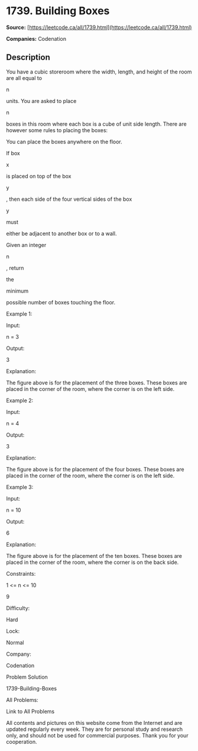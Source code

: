 # 1739. Building Boxes

**Source:** [https://leetcode.ca/all/1739.html](https://leetcode.ca/all/1739.html)

**Companies:** Codenation

## Description

You have a cubic storeroom where the width, length, and height of the room are all
            equal to

n

units. You are asked to place

n

boxes in this room
            where each box is a cube of unit side length. There are however some rules to placing
            the boxes:

You can place the boxes anywhere on the floor.

If box

x

is placed on top of the box

y

, then each side
                    of the four vertical sides of the box

y

must

either be adjacent to another box or to a wall.

Given an integer

n

, return

the

minimum

possible
                number of boxes touching the floor.

Example 1:

Input:

n = 3

Output:

3

Explanation:

The figure above is for the placement of the three boxes.
These boxes are placed in the corner of the room, where the corner is on the left side.

Example 2:

Input:

n = 4

Output:

3

Explanation:

The figure above is for the placement of the four boxes.
These boxes are placed in the corner of the room, where the corner is on the left side.

Example 3:

Input:

n = 10

Output:

6

Explanation:

The figure above is for the placement of the ten boxes.
These boxes are placed in the corner of the room, where the corner is on the back side.

Constraints:

1 <= n <= 10

9

Difficulty:

Hard

Lock:

Normal

Company:

Codenation

Problem Solution

1739-Building-Boxes

All Problems:

Link to All Problems

All contents and pictures on this website come from the Internet and are updated regularly
        every week. They are for personal study and research only, and should not be used for
        commercial purposes. Thank you for your cooperation.

